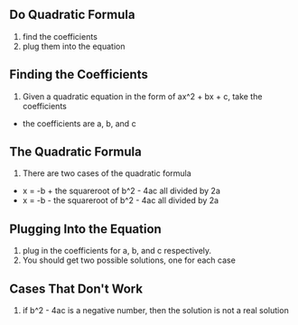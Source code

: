 ## Do Quadratic Formula
1. find the coefficients
2.  plug them into the equation

## Finding the Coefficients
1.  Given a quadratic equation in the form of ax^2 + bx + c, take the coefficients
   * the coefficients are a, b, and c
   
## The Quadratic Formula
1.  There are two cases of the quadratic formula
  * x = -b + the squareroot of b^2 - 4ac all divided by 2a
  *  x = -b - the squareroot of b^2 - 4ac all divided by 2a

## Plugging Into the Equation
1. plug in the coefficients for a, b, and c respectively.
2.  You should get two possible solutions, one for each case

## Cases That Don't Work
1.  if b^2 - 4ac is a negative number, then the solution is not a real solution